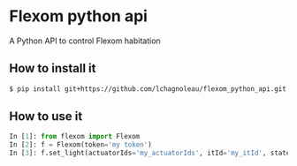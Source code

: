 # Flexom python api
A Python API to control Flexom habitation

## How to install it

```bash
$ pip install git+https://github.com/lchagnoleau/flexom_python_api.git
```

## How to use it

```python
In [1]: from flexom import Flexom
In [2]: f = Flexom(token='my token')
In [3]: f.set_light(actuatorIds='my_actuatorIds', itId='my_itId', state=1)
```
